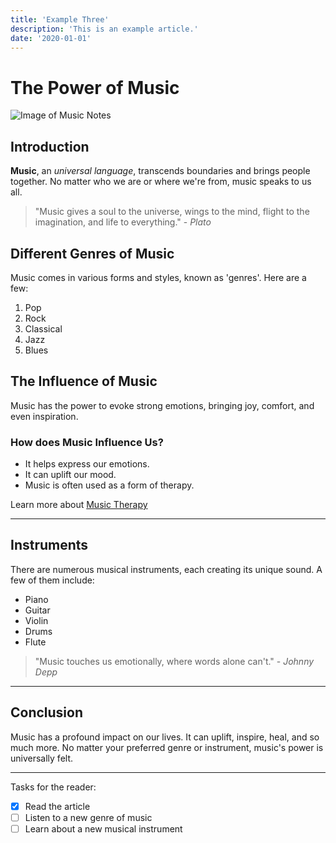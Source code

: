 ```yaml
---
title: 'Example Three'
description: 'This is an example article.'
date: '2020-01-01'
---
```


# The Power of Music

![Image of Music Notes](https://images.unsplash.com/photo-1493225457124-a3eb161ffa5f?ixlib=rb-4.0.3&ixid=M3wxMjA3fDB8MHxwaG90by1wYWdlfHx8fGVufDB8fHx8fA%3D%3D&auto=format&fit=crop&w=1740&q=80 'Music Notes')

## Introduction

**Music**, an _universal language_, transcends boundaries and brings people together. No matter who we are or where we're from, music speaks to us all.

> "Music gives a soul to the universe, wings to the mind, flight to the imagination, and life to everything." - _Plato_

## Different Genres of Music

Music comes in various forms and styles, known as 'genres'. Here are a few:

1. Pop
2. Rock
3. Classical
4. Jazz
5. Blues

## The Influence of Music

Music has the power to evoke strong emotions, bringing joy, comfort, and even inspiration.

### How does Music Influence Us?

-  It helps express our emotions.
-  It can uplift our mood.
-  Music is often used as a form of therapy.

Learn more about [Music Therapy](https://www.example.com/music-therapy)

---

## Instruments

There are numerous musical instruments, each creating its unique sound. A few of them include:

-  Piano
-  Guitar
-  Violin
-  Drums
-  Flute

> "Music touches us emotionally, where words alone can't." - _Johnny Depp_

---

## Conclusion

Music has a profound impact on our lives. It can uplift, inspire, heal, and so much more. No matter your preferred genre or instrument, music's power is universally felt.

---

Tasks for the reader:

-  [x] Read the article
-  [ ] Listen to a new genre of music
-  [ ] Learn about a new musical instrument
